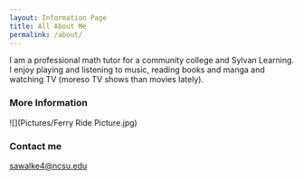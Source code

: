 ```yaml
---
layout: Information Page
title: All About Me
permalink: /about/
---
```


I am a professional math tutor for a community college and Sylvan Learning. I enjoy playing and listening to music, reading books and manga and watching TV (moreso TV shows than movies lately).

### More Information

![](Pictures/Ferry Ride Picture.jpg)

### Contact me


[sawalke4@ncsu.edu](mailto:sawalke4@ncsu.edu)
